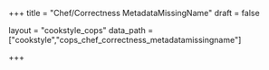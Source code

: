+++
title = "Chef/Correctness MetadataMissingName"
draft = false

layout = "cookstyle_cops"
data_path = ["cookstyle","cops_chef_correctness_metadatamissingname"]

+++

<!-- The content of this page is automatically generated from the
cops_chef_correctness_metadatamissingname.yml file in github.com/chef/cookstyle/blob/master/docs-chef-io/data/cookstyle/. -->
